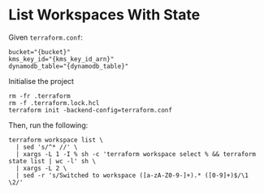 # List Workspaces With State

Given `terraform.conf`:

```properties
bucket="{bucket}"
kms_key_id="{kms_key_id_arn}"
dynamodb_table="{dynamodb_table}"
```

Initialise the project

```shell
rm -fr .terraform
rm -f .terraform.lock.hcl
terraform init -backend-config=terraform.conf
```

Then, run the following: 

```
terraform workspace list \
  | sed 's/^* //' \
  | xargs -L 1 -I % sh -c 'terraform workspace select % && terraform state list | wc -l' sh \
  | xargs -L 2 \
  | sed -r 's/Switched to workspace ([a-zA-Z0-9-]+).* ([0-9]+)$/\1 \2/'
```
